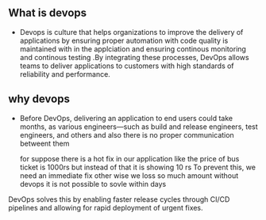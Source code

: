 ## What is devops
- Devops is culture that helps organizations to improve the delivery of applications by ensuring proper automation with code  quality is maintained with in the applciation  and ensuring  continous monitoring and continous testing .By integrating these processes, DevOps allows teams to deliver applications to customers with high standards of reliability and performance.

## why devops
- Before DevOps, delivering an application to end users could take months, as various engineers—such as build and release engineers, test engineers, and others and also there is no proper communication betweent them 

  for suppose there is a hot fix in our application like the price of bus ticket  is  1000rs but instead of that it is showing  10 rs
  To prevent this, we need an immediate fix other wise we loss so much amount without devops it is not possible to sovle within days


DevOps solves this by enabling faster release cycles through CI/CD pipelines and allowing for rapid deployment of urgent fixes.

